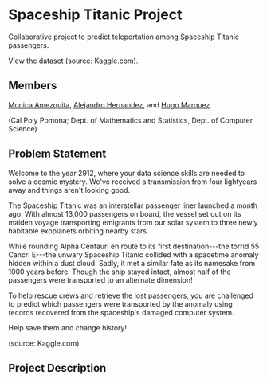 # Spaceship Titanic Project

Collaborative project to predict teleportation among Spaceship Titanic passengers.

View the [dataset](https://www.kaggle.com/competitions/spaceship-titanic) (source: Kaggle.com).

## Members

[Monica Amezquita](https://github.com/mmamezq), [Alejandro Hernandez](https://github.com/alejandroh3005), and [Hugo Marquez](https://github.com/Hugom97)

(Cal Poly Pomona; Dept. of Mathematics and Statistics, Dept. of Computer Science)

## Problem Statement

Welcome to the year 2912, where your data science skills are needed to solve a cosmic mystery. We've received a transmission from four lightyears away and things aren't looking good.

The Spaceship Titanic was an interstellar passenger liner launched a month ago. With almost 13,000 passengers on board, the vessel set out on its maiden voyage transporting emigrants from our solar system to three newly habitable exoplanets orbiting nearby stars.

While rounding Alpha Centauri en route to its first destination---the torrid 55 Cancri E---the unwary Spaceship Titanic collided with a spacetime anomaly hidden within a dust cloud. Sadly, it met a similar fate as its namesake from 1000 years before. Though the ship stayed intact, almost half of the passengers were transported to an alternate dimension!

To help rescue crews and retrieve the lost passengers, you are challenged to predict which passengers were transported by the anomaly using records recovered from the spaceship's damaged computer system.

Help save them and change history!

(source: Kaggle.com)

## Project Description
